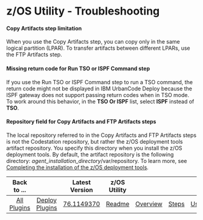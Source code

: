 # z/OS Utility - Troubleshooting



#### Copy Artifacts step limitation

When you use the Copy Artifacts step, you can copy only in the same logical partition (LPAR). To transfer artifacts between different LPARs, use the FTP Artifacts step.

#### Missing return code for Run TSO or ISPF Command step

If you use the Run TSO or ISPF Command step to run a TSO command, the return code might not be displayed in IBM UrbanCode Deploy because the ISPF gateway does not support passing return codes when in TSO mode. To work around this behavior, in the **TSO Or ISPF** list, select **ISPF** instead of **TSO**.

#### Repository field for Copy Artifacts and FTP Artifacts steps

The local repository referred to in the Copy Artifacts and FTP Artifacts steps is not the Codestation repository, but rather the z/OS deployment tools artifact repository. You specify this directory when you install the z/OS deployment tools. By default, the artifact repository is the following directory: *agent\_installation\_directory*/var/repository. To learn more, see [Completing the installation of the z/OS deployment tools](http://www-01.ibm.com/support/knowledgecenter/SS4GSP_6.2.1/com.ibm.udeploy.doc/topics/zos_installing_finish.html?lang=en).


|          Back to ...          |                                |                                                        Latest Version                                                         |    z/OS Utility     |||||
|:-----------------------------:|:------------------------------:|:-----------------------------------------------------------------------------------------------------------------------------:|:-------------------:| :---: | :---: | :---: | :---: |
| [All Plugins](../../index.md) | [Deploy Plugins](../README.md) | [76.1149370](https://raw.githubusercontent.com/UrbanCode/IBM-UCD-PLUGINS/main/files/zos-deploy/ucd-zos-deploy-76.1149370.zip) | [Readme](README.md) |[Overview](overview.md)|[Steps](steps.md)|[Usage](usage.md)|[Downloads](downloads.md)|
